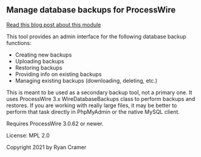 ## Manage database backups for ProcessWire

[Read this blog post about this module](https://processwire.com/blog/posts/august-2014-core-updates-4/#database-backups-module)

This tool provides an admin interface for the following database backup functions: 

- Creating new backups
- Uploading backups
- Restoring backups
- Providing info on existing backups
- Managing existing backups (downloading, deleting, etc.)

This is meant to be used as a secondary backup tool, not a primary one. It uses
ProcessWire 3.x WireDatabaseBackups class to perform backups and restores. If 
you are working with really large files, it may be better to perform that task
directly in PhpMyAdmin or the native MySQL client. 

Requires ProcessWire 3.0.62 or newer.

License: MPL 2.0

Copyright 2021 by Ryan Cramer

